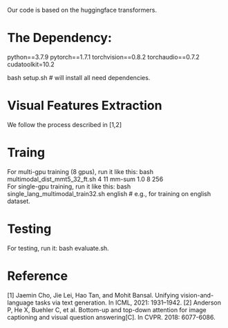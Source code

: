 Our code is based on the huggingface transformers.

# The Dependency:
python==3.7.9
pytorch==1.7.1 
torchvision==0.8.2 
torchaudio==0.7.2 
cudatoolkit=10.2

bash setup.sh # will install all need dependencies.

# Visual Features Extraction
We follow the process described in [1,2]

# Traing
For multi-gpu training (8 gpus), run it like this: 
bash multimodal_dist_mmt5_32_ft.sh 4 11 mm-sum 1.0 8 256  
For single-gpu training, run it like this: 
bash single_lang_multimodal_train32.sh english # e.g., for training on english dataset.

# Testing
For testing, run it: 
bash evaluate.sh.

# Reference
[1] Jaemin Cho, Jie Lei, Hao Tan, and Mohit Bansal. Unifying vision-and-language tasks via text generation. In ICML, 2021: 1931–1942.
[2] Anderson P, He X, Buehler C, et al. Bottom-up and top-down attention for image captioning and visual question answering[C]. In CVPR. 2018: 6077-6086.